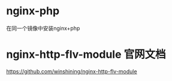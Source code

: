 # nginx-php
在同一个镜像中安装nginx+php
# nginx-http-flv-module 官网文档
https://github.com/winshining/nginx-http-flv-module
